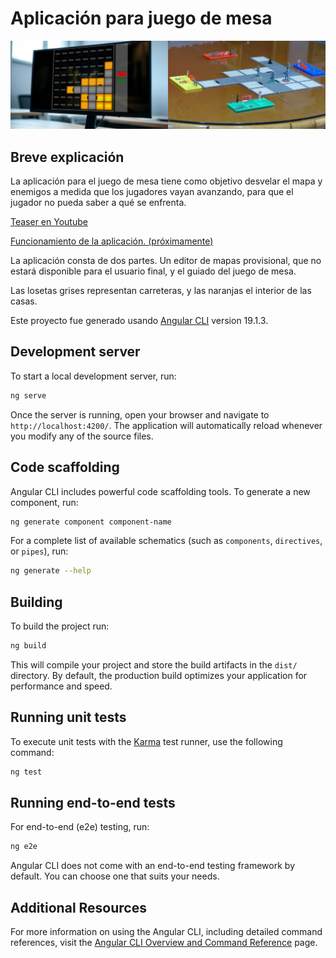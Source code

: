 # Aplicación para juego de mesa

![preview](https://raw.githubusercontent.com/CarlosCaNav/Aplicacion_juegoMesa/refs/heads/master/public/readme/barner.jpg)

## Breve explicación

La aplicación para el juego de mesa tiene como objetivo desvelar el mapa y enemigos a medida que los jugadores vayan avanzando, para que el jugador no pueda saber a qué se enfrenta.

[Teaser en Youtube](https://www.youtube.com/watch?v=Sg87IhK12kE "Teaser en Youtube:")

[Funcionamiento de la aplicación. (próximamente)](https://www.youtube.com/watch?v=Sg87IhK12kE "Teaser en Youtube:")

La aplicación consta de dos partes. Un editor de mapas provisional, que no estará disponible para el usuario final, y el guiado del juego de mesa.

Las losetas grises representan carreteras, y las naranjas el interior de las casas.

Este proyecto fue generado usando [Angular CLI](https://github.com/angular/angular-cli) version 19.1.3.

## Development server

To start a local development server, run:

```bash
ng serve
```

Once the server is running, open your browser and navigate to `http://localhost:4200/`. The application will automatically reload whenever you modify any of the source files.

## Code scaffolding

Angular CLI includes powerful code scaffolding tools. To generate a new component, run:

```bash
ng generate component component-name
```

For a complete list of available schematics (such as `components`, `directives`, or `pipes`), run:

```bash
ng generate --help
```

## Building

To build the project run:

```bash
ng build
```

This will compile your project and store the build artifacts in the `dist/` directory. By default, the production build optimizes your application for performance and speed.

## Running unit tests

To execute unit tests with the [Karma](https://karma-runner.github.io) test runner, use the following command:

```bash
ng test
```

## Running end-to-end tests

For end-to-end (e2e) testing, run:

```bash
ng e2e
```

Angular CLI does not come with an end-to-end testing framework by default. You can choose one that suits your needs.

## Additional Resources

For more information on using the Angular CLI, including detailed command references, visit the [Angular CLI Overview and Command Reference](https://angular.dev/tools/cli) page.
